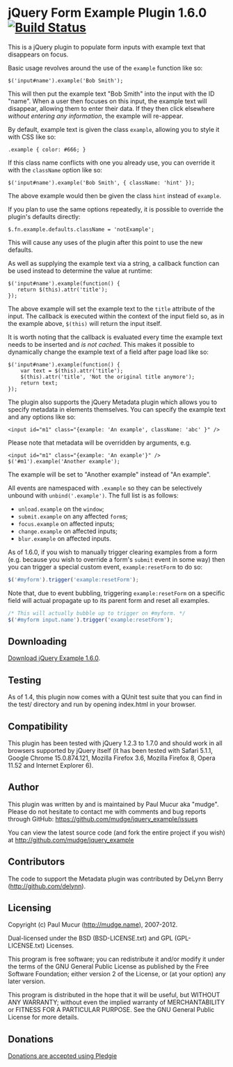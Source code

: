 jQuery Form Example Plugin 1.6.0 [![Build Status](https://secure.travis-ci.org/mudge/jquery_example.png?branch=master)](http://travis-ci.org/mudge/jquery_example)
======================================

This is a jQuery plugin to populate form inputs with example text that
disappears on focus.

Basic usage revolves around the use of the `example` function like so:

    $('input#name').example('Bob Smith');

This will then put the example text "Bob Smith" into the input with the ID
"name". When a user then focuses on this input, the example text will
disappear, allowing them to enter their data. If they then click elsewhere
*without entering any information*, the example will re-appear.

By default, example text is given the class `example`, allowing you to style
it with CSS like so:

    .example { color: #666; }

If this class name conflicts with one you already use, you can override it
with the `className` option like so:

    $('input#name').example('Bob Smith', { className: 'hint' });

The above example would then be given the class `hint` instead of `example`.

If you plan to use the same options repeatedly, it is possible to override the
plugin's defaults directly:

    $.fn.example.defaults.className = 'notExample';

This will cause any uses of the plugin after this point to use the new
defaults.

As well as supplying the example text via a string, a callback function can be
used instead to determine the value at runtime:

    $('input#name').example(function() {
       return $(this).attr('title'); 
    });

The above example will set the example text to the `title` attribute of the
input. The callback is executed within the context of the input field so, as
in the example above, `$(this)` will return the input itself.

It is worth noting that the callback is evaluated every time the example text
needs to be inserted and *is not cached*. This makes it possible to
dynamically change the example text of a field after page load like so:

    $('input#name').example(function() {
        var text = $(this).attr('title');
        $(this).attr('title', 'Not the original title anymore');
        return text;
    });

The plugin also supports the jQuery Metadata plugin which allows you to 
specify metadata in elements themselves. You can specify the example text and any options like so:

    <input id="m1" class="{example: 'An example', className: 'abc' }" />

Please note that metadata will be overridden by arguments, e.g.

    <input id="m1" class="{example: 'An example'}" />
    $('#m1').example('Another example');

The example will be set to "Another example" instead of "An example".

All events are namespaced with `.example` so they can be selectively unbound with
`unbind('.example')`. The full list is as follows:

* `unload.example` on the `window`;
* `submit.example` on any affected `form`s;
* `focus.example` on affected inputs;
* `change.example` on affected inputs;
* `blur.example` on affected inputs.

As of 1.6.0, if you wish to manually trigger clearing examples from a form (e.g. because you wish to override a form's `submit` event in some way) then you can trigger a special custom event, `example:resetForm` to do so:

```javascript
$('#myform').trigger('example:resetForm');
```

Note that, due to event bubbling, triggering `example:resetForm` on a specific field will actual propagate up to its parent form and reset all examples.

```javascript
/* This will actually bubble up to trigger on #myform. */
$('#myform input.name').trigger('example:resetForm');
```

Downloading
-----------

[Download jQuery Example 1.6.0](https://github.com/mudge/jquery_example/zipball/v1.6.0).

Testing
-------

As of 1.4, this plugin now comes with a QUnit test suite that you can find
in the test/ directory and run by opening index.html in your browser.

Compatibility
-------------

This plugin has been tested with jQuery 1.2.3 to 1.7.0 and should work in all
browsers supported by jQuery itself (it has been tested with Safari 5.1.1,
Google Chrome 15.0.874.121, Mozilla Firefox 3.6, Mozilla Firefox 8, Opera 11.52 and
Internet Explorer 6).

Author
------

This plugin was written by and is maintained by Paul Mucur aka "mudge". Please
do not hesitate to contact me with comments and bug reports through GitHub:
https://github.com/mudge/jquery_example/issues

You can view the latest source code (and fork the entire project if you wish)
at http://github.com/mudge/jquery_example

Contributors
------------

The code to support the Metadata plugin was contributed by DeLynn Berry (http://github.com/delynn).

Licensing
---------

Copyright (c) Paul Mucur (http://mudge.name), 2007-2012.

Dual-licensed under the BSD (BSD-LICENSE.txt) and GPL (GPL-LICENSE.txt)
Licenses.

This program is free software; you can redistribute it and/or modify
it under the terms of the GNU General Public License as published by
the Free Software Foundation; either version 2 of the License, or
(at your option) any later version.

This program is distributed in the hope that it will be useful,
but WITHOUT ANY WARRANTY; without even the implied warranty of
MERCHANTABILITY or FITNESS FOR A PARTICULAR PURPOSE.  See the
GNU General Public License for more details.

Donations
---------

[Donations are accepted using Pledgie](http://www.pledgie.com/campaigns/1517)

